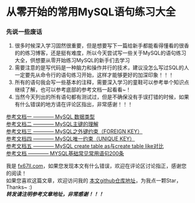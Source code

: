 # 从零开始的常用MySQL语句练习大全

### 先说一些废话
1. 很多时候深入学习固然很重要，但是想要写下一篇给新手都能看得懂看的很香的的练习博客，还是挺有难度，所以今天尝试写一些关于MySQL的语句练习大全，供想要从零开始练习MySQL的新手们去学习
2. 需要注意的是写代码是一种脑力和操作并行的技术，建议没怎么写过SQL的人一定要先从命令行的语句练习开始，这样才能够更好的加深印象！！！  
3. 所有的语句我会写一些基本的注释，需要深入学习的童鞋可以参考单个知识点继续了解，也可以参考底部的参考文档一起看看~！
4. 当然今天列出的所有语句都有测试过，但是不确保没有手误打错的时候，如果有什么错误的地方请在评论区指出，非常感谢！！！


[参考文档一 ———— MySQL 数据类型](https://www.runoob.com/mysql/mysql-data-types.html)  
[参考文档二 ———— MySQL主键的理解](https://blog.csdn.net/guyuealian/article/details/50548963)  
[参考文档三 ———— MySQL之外键约束（FOREIGN KEY）](https://www.cnblogs.com/ccstu/p/12160703.html)  
[参考文档四 ———— MySQL唯一约束（UNIQUE KEY）](http://c.biancheng.net/view/2445.html)  
[参考文档五 ———— MySQL create table as与create table like对比](https://blog.csdn.net/leshami/article/details/46800847)  
[参考文档 ———— MYSQL基础常见常用语句200条](https://blog.csdn.net/c361604199/article/details/79479398)  

我是 [fx67ll.com](https://fx67ll.com)，如果您发现本文有什么错误，欢迎在评论区讨论指正，感谢您的阅读！  
如果您喜欢这篇文章，欢迎访问我的 [本文github仓库地址](https://github.com/fx67ll/fx67llJava/blob/main/java-blog/2021/2021-11/mysql-rookie.md)，为我点一颗Star，Thanks~ :)  
***转发请注明参考文章地址，非常感谢！！！***